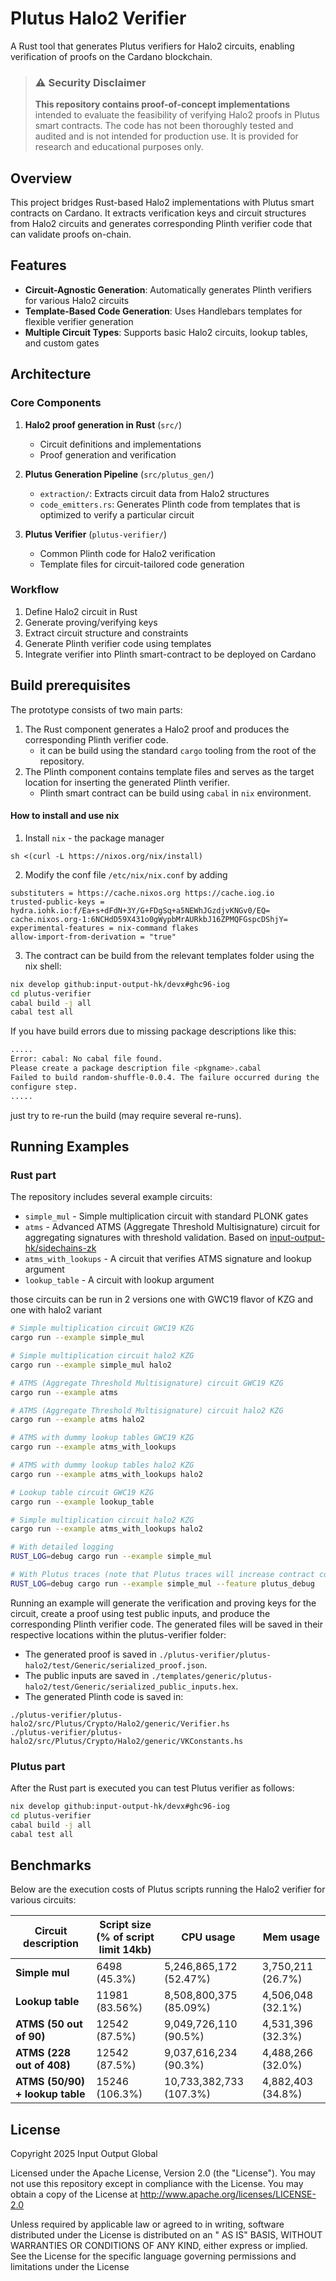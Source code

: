 # Plutus Halo2 Verifier

A Rust tool that generates Plutus verifiers for Halo2 circuits, enabling verification of proofs on the Cardano
blockchain.

> ### ⚠️ Security Disclaimer
>
> **This repository contains proof-of-concept implementations** intended to evaluate the feasibility of verifying Halo2
> proofs in Plutus smart contracts. The code has not been thoroughly tested and audited and is not intended for
> production use. It is provided for research and educational purposes only.

## Overview

This project bridges Rust-based Halo2 implementations with Plutus smart contracts on Cardano. It
extracts verification keys and circuit structures from Halo2 circuits and generates corresponding Plinth verifier code
that can validate proofs on-chain.

## Features

- **Circuit-Agnostic Generation**: Automatically generates Plinth verifiers for various Halo2 circuits
- **Template-Based Code Generation**: Uses Handlebars templates for flexible verifier generation
- **Multiple Circuit Types**: Supports basic Halo2 circuits, lookup tables, and custom gates

## Architecture

### Core Components

1. **Halo2 proof generation in Rust** (`src/`)
    - Circuit definitions and implementations
    - Proof generation and verification

2. **Plutus Generation Pipeline** (`src/plutus_gen/`)
    - `extraction/`: Extracts circuit data from Halo2 structures
    - `code_emitters.rs`: Generates Plinth code from templates that is optimized to verify a particular circuit

3. **Plutus Verifier** (`plutus-verifier/`)
    - Common Plinth code for Halo2 verification
    - Template files for circuit-tailored code generation

### Workflow

1. Define Halo2 circuit in Rust
2. Generate proving/verifying keys
3. Extract circuit structure and constraints
4. Generate Plinth verifier code using templates
5. Integrate verifier into Plinth smart-contract to be deployed on Cardano

## Build prerequisites

The prototype consists of two main parts:

1. The Rust component generates a Halo2 proof and produces the corresponding Plinth verifier code.
    - it can be build using the standard `cargo` tooling from the root of the repository.
2. The Plinth component contains template files and serves as the target location for inserting the generated Plinth
   verifier.
    - Plinth smart contract can be build using `cabal` in `nix` environment.

#### How to install and use nix

1. Install `nix` - the package manager

```
sh <(curl -L https://nixos.org/nix/install)
```

2. Modify the conf file `/etc/nix/nix.conf` by adding

```
substituters = https://cache.nixos.org https://cache.iog.io
trusted-public-keys = hydra.iohk.io:f/Ea+s+dFdN+3Y/G+FDgSq+a5NEWhJGzdjvKNGv0/EQ= cache.nixos.org-1:6NCHdD59X431o0gWypbMrAURkbJ16ZPMQFGspcDShjY=
experimental-features = nix-command flakes
allow-import-from-derivation = "true"
```

3. The contract can be build from the relevant templates folder using the nix shell:

```bash
nix develop github:input-output-hk/devx#ghc96-iog
cd plutus-verifier
cabal build -j all
cabal test all
```

If you have build errors due to missing package descriptions like this:

```bash
.....
Error: cabal: No cabal file found.
Please create a package description file <pkgname>.cabal
Failed to build random-shuffle-0.0.4. The failure occurred during the
configure step.
.....
```

just try to re-run the build (may require several re-runs).

## Running Examples

### Rust part

The repository includes several example circuits:

* `simple_mul` - Simple multiplication circuit with standard PLONK gates
* `atms` - Advanced ATMS (Aggregate Threshold Multisignature) circuit for aggregating signatures with threshold
  validation. Based on [input-output-hk/sidechains-zk](https://github.com/input-output-hk/sidechains-zk)
* `atms_with_lookups` - A circuit that verifies ATMS signature and lookup argument
* `lookup_table` - A circuit with lookup argument

those circuits can be run in 2 versions one with GWC19 flavor of KZG and one with halo2 variant

```bash
# Simple multiplication circuit GWC19 KZG
cargo run --example simple_mul

# Simple multiplication circuit halo2 KZG
cargo run --example simple_mul halo2

# ATMS (Aggregate Threshold Multisignature) circuit GWC19 KZG
cargo run --example atms

# ATMS (Aggregate Threshold Multisignature) circuit halo2 KZG
cargo run --example atms halo2

# ATMS with dummy lookup tables GWC19 KZG
cargo run --example atms_with_lookups

# ATMS with dummy lookup tables halo2 KZG
cargo run --example atms_with_lookups halo2

# Lookup table circuit GWC19 KZG
cargo run --example lookup_table

# Simple multiplication circuit halo2 KZG
cargo run --example atms_with_lookups halo2

# With detailed logging
RUST_LOG=debug cargo run --example simple_mul

# With Plutus traces (note that Plutus traces will increase contract cost!)
RUST_LOG=debug cargo run --example simple_mul --feature plutus_debug
```

Running an example will generate the verification and proving keys for the circuit, create a proof using test public
inputs, and produce the corresponding Plinth verifier code. The generated files will be saved in their respective
locations within the plutus-verifier folder:

* The generated proof is saved in `./plutus-verifier/plutus-halo2/test/Generic/serialized_proof.json`.
* The public inputs are saved in `./templates/generic/plutus-halo2/test/Generic/serialized_public_inputs.hex`.
* The generated Plinth code is saved in:

```
./plutus-verifier/plutus-halo2/src/Plutus/Crypto/Halo2/generic/Verifier.hs
./plutus-verifier/plutus-halo2/src/Plutus/Crypto/Halo2/generic/VKConstants.hs
```

### Plutus part

After the Rust part is executed you can test Plutus verifier as follows:
```bash
nix develop github:input-output-hk/devx#ghc96-iog
cd plutus-verifier
cabal build -j all
cabal test all
```

## Benchmarks

Below are the execution costs of Plutus scripts running the Halo2 verifier for various circuits:

| Circuit description             | Script size<br/>(% of script limit 14kb) | CPU usage               | Mem usage         |
|---------------------------------|------------------------------------------|-------------------------|-------------------|
| **Simple mul**                  | 6498  (45.3%)                            | 5,246,865,172  (52.47%) | 3,750,211 (26.7%) |
| **Lookup table**                | 11981 (83.56%)                           | 8,508,800,375  (85.09%) | 4,506,048 (32.1%) |
| **ATMS (50 out of 90)**         | 12542 (87.5%)                            | 9,049,726,110  (90.5%)  | 4,531,396 (32.3%) |
| **ATMS (228 out of 408)**       | 12542 (87.5%)                            | 9,037,616,234  (90.3%)  | 4,488,266 (32.0%) |
| **ATMS (50/90) + lookup table** | 15246 (106.3%)                           | 10,733,382,733 (107.3%) | 4,882,403 (34.8%) |

## License

Copyright 2025 Input Output Global

Licensed under the Apache License, Version 2.0 (the "License"). You may not use this repository except in compliance
with the License. You may obtain a copy of the License at http://www.apache.org/licenses/LICENSE-2.0

Unless required by applicable law or agreed to in writing, software distributed under the License is distributed on an "
AS IS" BASIS, WITHOUT WARRANTIES OR CONDITIONS OF ANY KIND, either express or implied. See the License for the specific
language governing permissions and limitations under the License
